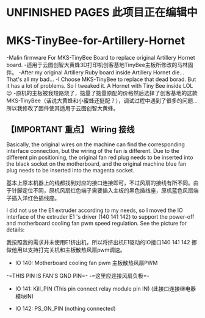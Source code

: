 # UNFINISHED PAGES 此项目正在编辑中

# MKS-TinyBee-for-Artillery-Hornet
-Malin firmware For MKS-TinyBee Board to replace original Artillery Hornet board.
-适用于云图创智大黄蜂3D打印机创客基地TinyBee主板所修改的马林固件。
-After my original Artillery Ruby board inside Artillery Hornet die... That's all my bad... 
-I Choose MKS-TinyBee to replace that dead borad. But it has a lot of problems. So I tweaked it. A Hornet with Tiny Bee inside LOL 😉
-原机的主板被我短路烧了，掂量了掂量原配的价格然后选择了创客基地的这款MKS-TinyBee（话说大黄蜂和小蜜蜂还挺配？），调试过程中遇到了很多的问题...所以我修改了固件使其适用于云图创智大黄蜂。

## 【IMPORTANT 重点】 Wiring 接线
Basically, the original wires on the machine can find the corresponding interface connection, but the wiring of the fan is different. Due to the different pin positioning, the original fan red plug needs to be inserted into the black socket on the motherboard, and the original machine blue fan plug needs to be inserted into the magenta socket.

基本上原本机器上的线都找到对应的接口连接即可，不过风扇的接线有所不同。由于针脚定位不同，原机风扇红色端子需要插入主板的黑色插线座，原机蓝色风扇端子插入洋红色插线座。

I did not use the E1 extruder according to my needs, so I moved the IO interface of the extruder E1 's driver (140 141 142) to support the power-off and motherboard cooling fan pwm speed regulation. See the picture for details:

我按照我的需求并未使用E1挤出机，所以将挤出机E1驱动的IO接口140 141 142 挪做他用以支持打完关机和主板散热风扇pwm调速。

- IO 140: Motherboard cooling fan pwm 主板散热风扇PWM

-=THIS PIN IS FAN'S GND PIN=- -=这里应连接风扇负极=-

- IO 141: Kill_PIN (This pin connect relay module pin IN) (此接口连接继电器模块IN)

- IO 142: PS_ON_PIN (nothing connected)
